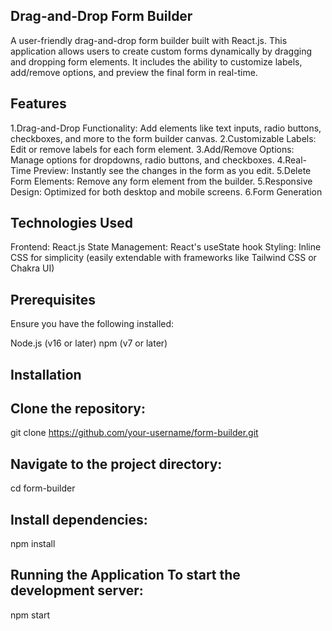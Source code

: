 ## Drag-and-Drop Form Builder

A user-friendly drag-and-drop form builder built with React.js. This application allows users to create custom forms dynamically by dragging and dropping form elements. It includes the ability to customize labels, add/remove options, and preview the final form in real-time.

## Features

1.Drag-and-Drop Functionality: Add elements like text inputs, radio buttons, checkboxes, and more to the form builder canvas.
2.Customizable Labels: Edit or remove labels for each form element.
3.Add/Remove Options: Manage options for dropdowns, radio buttons, and checkboxes.
4.Real-Time Preview: Instantly see the changes in the form as you edit.
5.Delete Form Elements: Remove any form element from the builder.
5.Responsive Design: Optimized for both desktop and mobile screens.
6.Form Generation

## Technologies Used

Frontend: React.js
State Management: React's useState hook
Styling: Inline CSS for simplicity (easily extendable with frameworks like Tailwind CSS or Chakra UI)

## Prerequisites
Ensure you have the following installed:

Node.js (v16 or later)
npm (v7 or later)

## Installation


## Clone the repository:
git clone https://github.com/your-username/form-builder.git

## Navigate to the project directory:
 cd form-builder

## Install dependencies:
npm install

## Running the Application  To start the development server:
npm start


